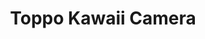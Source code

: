 ---
description: 日式卡通风格相框。
layout: post
results:
- primaryGenreName: Photo & Video
  version: '1.0.0'
  trackViewUrl: https://itunes.apple.com/cn/app/toppo-kawaii-camera/id673039067?mt=8&uo=4
  artworkUrl100: http://a193.phobos.apple.com/us/r1000/013/Purple4/v4/0f/e9/13/0fe91395-49f9-aa4d-5f3b-44912e7b0bd8/mzl.rpgeuwew.png
  artworkUrl60: http://a1286.phobos.apple.com/us/r1000/041/Purple6/v4/14/1a/c2/141ac288-0310-2fc1-8403-1ec640b5a64d/icon57.png
  sellerName: LOTTE CO.,LTD.
  supportedDevices:
  - iPadFourthGen4G
  - iPodTouchourthGen
  - iPadWifi
  - iPadMini4G
  - iPadMini
  - iPhone-3GS
  - iPad2Wifi
  - iPhone4S
  - iPodTouchThirdGen
  - iPad3G
  - iPadFourthGen
  - iPadThirdGen
  - iPadThirdGen4G
  - iPhone4
  - iPad23G
  - iPodTouchFifthGen
  - iPhone5
  genres:
  - 摄影与录像
  - 娱乐
  trackName: Toppo Kawaii Camera
  description: "今注目のツインズユニットAMIAYAプロデュースの無料カメラアプリが登場！ \n\nToppo Kawaii Cameraでは、あなたの写真をAMIAYAプロデュースのカワイイフィルターやスタンプで手軽にデコれちゃう！
    \n\nハロウィンやクリスマスなど、シーズンに合わせてカワイイシーズナルフィルターが増えていくよ！ \n\nToppo Kawaii Cameraで撮ってデコって遊んじゃおう！\n\n\n【特徴】
    \n\n・簡単操作&#9834;\n撮った写真にフィルターとスタンプを選ぶだけで手軽にカワイくデコれちゃう！\nフィルターは１０種類以上、スタンプは５０種類以上と盛りだくさん。\nさらにイベント事に合わせたシーズナルフィルターも続々追加予定！\n\n・編集も自由自在&#9834;\n明るさやトリミングもしっかり編集可能！\nスタンプは拡大縮小、回転に対応しているのも魅力のひとつ。\nお気に入りの１枚をさらに魅力的に！\n\n・手軽に共有&#9834;\nFacebook、twitter、LINE、mixiで、デコった写真をその場で簡単に共有できる！"
  price: 0
  trackId: 673039067
  releaseDate: '2013-08-01T12:31:31Z'
  screenshotUrls:
  - http://a5.mzstatic.com/us/r30/Purple4/v4/a1/f7/6c/a1f76c8e-058a-d912-80c3-ccbce8527322/screen1136x1136.jpeg
  - http://a4.mzstatic.com/us/r30/Purple6/v4/07/73/68/077368e0-719b-0a2c-d8c5-1ba122e4c0a6/screen1136x1136.jpeg
  - http://a3.mzstatic.com/us/r30/Purple6/v4/ea/26/d7/ea26d7d2-7dae-32d9-3f63-f7a713e6d0fd/screen1136x1136.jpeg
  - http://a5.mzstatic.com/us/r30/Purple6/v4/83/25/d9/8325d93a-912c-53ec-b110-36661191e226/screen1136x1136.jpeg
  - http://a3.mzstatic.com/us/r30/Purple6/v4/f6/25/6a/f6256a08-d235-14ea-f379-2504b012c4bc/screen1136x1136.jpeg
  artistViewUrl: https://itunes.apple.com/cn/artist/zhu-shi-hui-sherotte-lotte/id413433386?uo=4
  primaryGenreId: 6008
  kind: software
  fileSizeBytes: '19104223'
  bundleId: jp.co.lotte.ToppoKawaiiCamera
  trackContentRating: 4+
  artistName: 株式会社ロッテ(LOTTE Co., Ltd.)
  trackCensoredName: Toppo Kawaii Camera
  isGameCenterEnabled: false
  contentAdvisoryRating: 4+
  languageCodesISO2A:
  - JA
  features: &a []
  wrapperType: software
  artworkUrl512: http://a193.phobos.apple.com/us/r1000/013/Purple4/v4/0f/e9/13/0fe91395-49f9-aa4d-5f3b-44912e7b0bd8/mzl.rpgeuwew.png
  formattedPrice: 免费
  artistId: 413433386
  genreIds:
  - '6008'
  - '6016'
  currency: CNY
  ipadScreenshotUrls: *a
category: 摄影与录像
tags: tag1
resultCount: 1
title: Toppo Kawaii Camera

---